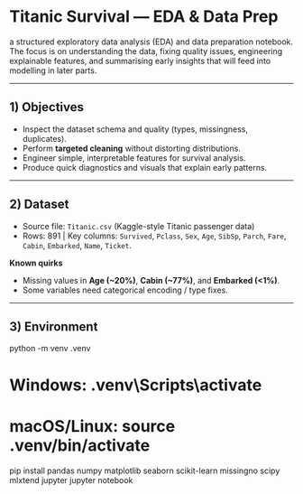 # Titanic Survival — EDA & Data Prep

a structured exploratory data analysis (EDA) and data preparation notebook. The focus is on understanding the data, fixing quality issues, engineering explainable features, and summarising early insights that will feed into modelling in later parts.

---

## 1) Objectives

- Inspect the dataset schema and quality (types, missingness, duplicates).
- Perform **targeted cleaning** without distorting distributions.
- Engineer simple, interpretable features for survival analysis.
- Produce quick diagnostics and visuals that explain early patterns.

---

## 2) Dataset

- Source file: `Titanic.csv` (Kaggle-style Titanic passenger data)
- Rows: 891 | Key columns: `Survived`, `Pclass`, `Sex`, `Age`, `SibSp`, `Parch`, `Fare`, `Cabin`, `Embarked`, `Name`, `Ticket`.

**Known quirks**
- Missing values in **Age (~20%)**, **Cabin (~77%)**, and **Embarked (<1%)**.
- Some variables need categorical encoding / type fixes.

---

## 3) Environment

python -m venv .venv
# Windows: .venv\Scripts\activate
# macOS/Linux: source .venv/bin/activate
pip install pandas numpy matplotlib seaborn scikit-learn missingno scipy mlxtend jupyter
jupyter notebook
